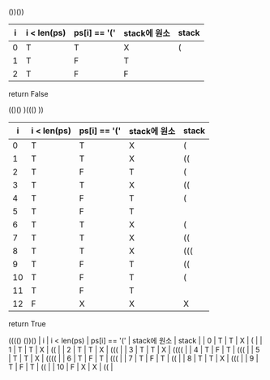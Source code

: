 ())())

| i | i < len(ps) | ps[i] == '(' | stack에 원소 | stack |
| - | ----------- | ------------ | ---------- | ----- |
| 0 | T           | T            | X          | (     |
| 1 | T           | F            | T          |       |
| 2 | T           | F            | F          |       |
return False

(()() )((() ))

| i | i < len(ps) | ps[i] == '(' | stack에 원소 | stack |
| - | ----------- | ------------ | ---------- | ----- |
| 0 | T           | T            | X          | (     |
| 1 | T           | T            | X          | ((    |
| 2 | T           | F            | T          | (     |
| 3 | T           | T            | X          | ((    |
| 4 | T           | F            | T          | (     |
| 5 | T           | F            | T          |       |
| 6 | T           | T            | X          | (     |
| 7 | T           | T            | X          | ((    |
| 8 | T           | T            | X          | (((   |
| 9 | T           | F            | T          | ((    |
| 10 | T           | F            | T          | (     |
| 11 | T           | F            | T          |       |
| 12 | F           | X            | X          | X     |
return True

(((() ())()
| i | i < len(ps) | ps[i] == '(' | stack에 원소 | stack |
| 0 | T           | T            | X          | (     |
| 1 | T           | T            | X          | ((    |
| 2 | T           | T            | X          | (((   |
| 3 | T           | T            | X          | ((((  |
| 4 | T           | F            | T          | (((   |
| 5 | T           | T            | X          | ((((  |
| 6 | T           | F            | T          | (((   |
| 7 | T           | F            | T          | ((    |
| 8 | T           | T            | X          | (((   |
| 9 | T           | F            | T          | ((    |
| 10 | F           | X            | X          | ((    |
